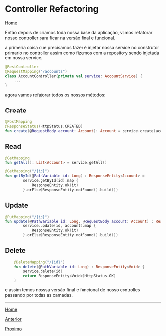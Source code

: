 # Controller Refactoring

[Home](../README.md)

Então depois de criamos toda nossa base da aplicação, vamos refatorar nosso controller para ficar na versão final e funcional.

a primeria coisa que precisamos fazer é injetar nossa service no construtor primario no controller assim como fizemos com a repository sendo injetada em nossa service.

```kotlin
@RestController
@RequestMapping("/accounts")
class AccountController(private val service: AccountService) {
    ...
}
```

agora vamos refatorar todos os nossos métodos:

## Create

```kotlin
@PostMapping
@ResponseStatus(HttpStatus.CREATED)
fun create(@RequestBody account: Account): Account = service.create(account)
```

## Read 

```kotlin
@GetMapping
fun getAll(): List<Account> = service.getAll()

@GetMapping("/{id}")
fun getById(@PathVariable id: Long) : ResponseEntity<Account> =
        service.getById(id).map {
            ResponseEntity.ok(it)
        }.orElse(ResponseEntity.notFound().build())
```

## Update

```kotlin
@PutMapping("/{id}")
fun update(@PathVariable id: Long, @RequestBody account: Account) : ResponseEntity<Account> =
        service.update(id, account).map {
            ResponseEntity.ok(it)
        }.orElse(ResponseEntity.notFound().build())
```

## Delete 

```kotlin
    @DeleteMapping("/{id}")
    fun delete(@PathVariable id: Long) : ResponseEntity<Void> {
        service.delete(id)
        return ResponseEntity<Void>(HttpStatus.OK)
    }
```

e assim temos nosssa versão final e funcional de nosso controlles passando por todas as camadas.

---

[Home](../README.md)

[Anterior](./04-service/README.md)

[Proximo](./05-controller-refactoring/README.md)